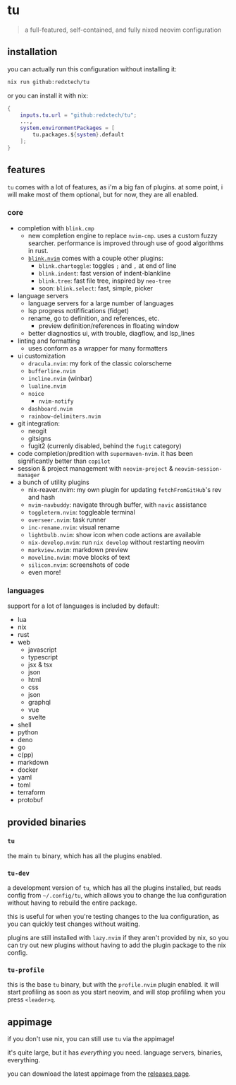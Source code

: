# tu

> a full-featured, self-contained, and fully nixed neovim configuration

## installation

you can actually run this configuration without installing it:

```sh
nix run github:redxtech/tu
```

or you can install it with nix:

```nix
{
    inputs.tu.url = "github:redxtech/tu";
    ...,
    system.environmentPackages = [
        tu.packages.${system}.default
    ];
}
```

## features

`tu` comes with a lot of features, as i'm a big fan of plugins. at some point, i
will make most of them optional, but for now, they are all enabled.

### core

- completion with `blink.cmp`
  - new completion engine to replace `nvim-cmp`. uses a custom fuzzy searcher.
    performance is improved through use of good algorithms in rust.
  - [`blink.nvim`](https://github.com/saghen/blink.nvim) comes with a couple
    other plugins:
    - `blink.chartoggle`: toggles `;` and `,` at end of line
    - `blink.indent`: fast version of indent-blankline
    - `blink.tree`: fast file tree, inspired by `neo-tree`
    - soon: `blink.select`: fast, simple, picker
- language servers
  - language servers for a large number of languages
  - lsp progress notififications (fidget)
  - rename, go to definition, and references, etc.
    - preview definition/references in floating window
  - better diagnostics ui, with trouble, diagflow, and lsp_lines
- linting and formatting
  - uses conform as a wrapper for many formatters
- ui customization
  - `dracula.nvim`: my fork of the classic colorscheme
  - `bufferline.nvim`
  - `incline.nvim` (winbar)
  - `lualine.nvim`
  - `noice`
    - `nvim-notify`
  - `dashboard.nvim`
  - `rainbow-delimiters.nvim`
- git integration:
  - neogit
  - gitsigns
  - fugit2 (currenly disabled, behind the `fugit` category)
- code completion/predition with `supermaven-nvim`. it has been significantly
  better than `copilot`
- session & project management with `neovim-project` & `neovim-session-manager`
- a bunch of utility plugins
  - nix-reaver.nvim: my own plugin for updating `fetchFromGitHub`'s rev and hash
  - `nvim-navbuddy`: navigate through buffer, with `navic` assistance
  - `toggleterm.nvim`: toggleable terminal
  - `overseer.nvim`: task runner
  - `inc-rename.nvim`: visual rename
  - `lightbulb.nvim`: show icon when code actions are available
  - `nix-develop.nvim`: run `nix develop` without restarting neovim
  - `markview.nvim`: markdown preview
  - `moveline.nvim`: move blocks of text
  - `silicon.nvim`: screenshots of code
  - even more!

### languages

support for a lot of languages is included by default:

- lua
- nix
- rust
- web
  - javascript
  - typescript
  - jsx & tsx
  - json
  - html
  - css
  - json
  - graphql
  - vue
  - svelte
- shell
- python
- deno
- go
- c(pp)
- markdown
- docker
- yaml
- toml
- terraform
- protobuf

## provided binaries

### `tu`

the main `tu` binary, which has all the plugins enabled.

### `tu-dev`

a development version of `tu`, which has all the plugins installed, but reads
config from `~/.config/tu`, which allows you to change the lua configuration without
having to rebuild the entire package.

this is useful for when you're testing changes to the lua configuration, as you can
quickly test changes without waiting.

plugins are still installed with `lazy.nvim` if they aren't provided by nix, so you
can try out new plugins without having to add the plugin package to the nix config.

### `tu-profile`

this is the base `tu` binary, but with the `profile.nvim` plugin enabled. it will
start profiling as soon as you start neovim, and will stop profiling when you
press `<leader>q`.

## appimage

if you don't use nix, you can still use `tu` via the appimage!

it's quite large, but it has *everything* you need. language servers, binaries, everything.

you can download the latest appimage from the [releases page](https://github.com/redxtech/tu/releases).
